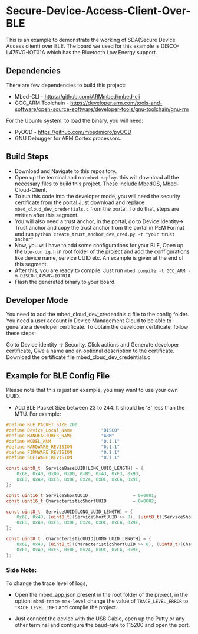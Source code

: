 # Secure-Device-Access-Client-Over-BLE

This is an example to demonstrate the working of SDA(Secure Device Access client) over BLE. The board we used for this example is DISCO-L475VG-IOT01A which has the Bluetooth Low Energy support.

## Dependencies

There are few dependencies to build this project:

* Mbed-CLI - https://github.com/ARMmbed/mbed-cli
* GCC_ARM Toolchain - https://developer.arm.com/tools-and-software/open-source-software/developer-tools/gnu-toolchain/gnu-rm

For the Ubuntu system, to load the binary, you will need:

* PyOCD - https://github.com/mbedmicro/pyOCD
* GNU Debugger for ARM Cortex processors.

## Build Steps

* Download and Navigate to this repository.
* Open up the terminal and run `mbed deploy`. this will download all the necessary files to build this project. These include MbedOS, Mbed-Cloud-Client.
* To run this code into the developer mode, you will need the security certificate from the portal.Just download and replace `mbed_cloud_dev_credentials.c` from the portal. To do that, steps are written after this segment.
* You will also need a trust anchor, in the portal, go to Device Identity-> Trust anchor and copy the trust anchor from the portal in PEM Format and run `python create_trust_anchor_dev_cred.py -t "your trust anchor"`
* Now, you will have to add some configurations for your BLE, Open up the ```ble-config.h``` in root folder of the project and add the configurations like device name, service UUID etc. An example is given at the end of this segment.
* After this, you are ready to compile. Just run
`mbed compile -t GCC_ARM -m DISCO-L475VG-IOT01A`
* Flash the generated binary to your board.

## Developer Mode

You need to add the mbed_cloud_dev_credentials.c file to the config folder. You need a user account in Device Management Cloud to be able to generate a developer certificate. To obtain the developer certificate, follow these steps:

Go to Device identity -> Security.
Click actions and Generate developer certificate,
Give a name and an optional description to the certificate.
Download the certificate file mbed_cloud_dev_credentials.c

## Example for BLE Config File

Please note that this is just an example, you may want to use your own UUID.

* Add BLE Packet Size between 23 to 244. It should be '8' less than the MTU. For example:

```C
#define BLE_PACKET_SIZE 200
#define Device_Local_Name           "DISCO"
#define MANUFACTURER_NAME           "ARM"
#define MODEL_NUM                   "0.1.1"
#define HARDWARE_REVISION           "0.1.1"
#define FIRMWARE_REVISION           "0.1.1"
#define SOFTWARE_REVISION           "0.1.1"

const uint8_t  ServiceBaseUUID[LONG_UUID_LENGTH] = {
    0x6E, 0x40, 0x00, 0x00, 0xB5, 0xA3, 0xF3, 0x93,
    0xE0, 0xA9, 0xE5, 0x0E, 0x24, 0xDC, 0xCA, 0x9E,
};

const uint16_t ServiceShortUUID                 = 0x0001;
const uint16_t CharacteristicShortUUID          = 0x0002;

const uint8_t  ServiceUUID[LONG_UUID_LENGTH] = {
    0x6E, 0x40, (uint8_t)(ServiceShortUUID >> 8), (uint8_t)(ServiceShortUUID & 0xFF), 0xB5, 0xA3, 0xF3, 0x93,
    0xE0, 0xA9, 0xE5, 0x0E, 0x24, 0xDC, 0xCA, 0x9E,
};

const uint8_t  CharacteristicUUID[LONG_UUID_LENGTH] = {
    0x6E, 0x40, (uint8_t)(CharacteristicShortUUID >> 8), (uint8_t)(CharacteristicShortUUID & 0xFF), 0xB5, 0xA3, 0xF3, 0x93,
    0xE0, 0xA9, 0xE5, 0x0E, 0x24, 0xDC, 0xCA, 0x9E,
};
```

### Side Note:
To change the trace level of logs,

* Open the mbed_app.json present in the root folder of the project, in the option: ` mbed-trace-max-level ` change the value of ` TRACE_LEVEL_ERROR ` to `TRACE_LEVEL_INFO` and compile the project.

* Just connect the device with the USB Cable, open up the Putty or any other terminal and configure the baud-rate to 115200 and open the port.
